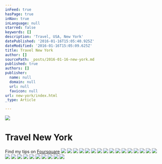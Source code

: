 ```yaml
---
inFeed: true
hasPage: true
inNav: true
inLanguage: null
starred: false
keywords: []
description: 'Travel, USA, New York'
datePublished: '2016-01-16T15:05:40.925Z'
dateModified: '2016-01-16T15:05:09.625Z'
title: Travel New York
author: []
sourcePath: _posts/2016-01-16-new-york.md
published: true
authors: []
publisher:
  name: null
  domain: null
  url: null
  favicon: null
url: new-york/index.html
_type: Article

---
```

![](https://the-grid-user-content.s3-us-west-2.amazonaws.com/d7d05e5c-8f0b-46b8-be48-cef3658fd1ce.jpg)

# Travel New York

Find my tips on [Foursquare][0]
![](https://s3-us-west-2.amazonaws.com/the-grid-img/p/beebf6297361ddd473de625521626ce7b594ef51.jpg)
![](https://the-grid-user-content.s3-us-west-2.amazonaws.com/36213f5c-449c-4821-9ce7-6c8b1273e650.jpg)
![](https://the-grid-user-content.s3-us-west-2.amazonaws.com/45c85641-f595-403c-b905-d3e4701c7ace.jpg)
![](https://the-grid-user-content.s3-us-west-2.amazonaws.com/272671f9-baa2-481f-a734-ab4eec00a3c0.jpg)
![](https://s3-us-west-2.amazonaws.com/the-grid-img/p/51b9e3b20dc1cc8a7876f12f091c02d89e7b19ce.jpg)
![](https://the-grid-user-content.s3-us-west-2.amazonaws.com/17e966a6-2124-4e0b-9da7-05b2c1643d5b.jpg)
![](https://s3-us-west-2.amazonaws.com/the-grid-img/p/08e77d7b5e6bccfcbbc0011e31a5c06d015a23b0.jpg)
![](https://the-grid-user-content.s3-us-west-2.amazonaws.com/de209037-b882-461e-b5b8-0f1507b6117c.jpg)
![](https://s3-us-west-2.amazonaws.com/the-grid-img/p/20c91051f34c79f79ab06eb8c4a596ccf5f7cd7e.jpg)
![](https://s3-us-west-2.amazonaws.com/the-grid-img/p/95f2813d6325e1c5b0dc865e9c8b8183e7576e7b.jpg)
![](https://the-grid-user-content.s3-us-west-2.amazonaws.com/5e90e5d2-e4d0-4228-baf0-cf9ddc8fd20b.jpg)
![](https://s3-us-west-2.amazonaws.com/the-grid-img/p/2a0fa2686c3ebebb014bd1fea3652e51e0d9a3c2.jpg)
![](https://s3-us-west-2.amazonaws.com/the-grid-img/p/991fd2365376e3dfb9330a12dd6ddb9c215adb20.jpg)
![](https://s3-us-west-2.amazonaws.com/the-grid-img/p/0fd1dc761b18f43fc10456e3c54511d540cbc5eb.jpg)
![](https://s3-us-west-2.amazonaws.com/the-grid-img/p/2e0b5ab2d324e23f4561158949997ba471312fd4.jpg)
![](https://the-grid-user-content.s3-us-west-2.amazonaws.com/748d53b4-e164-4823-980b-5fa0a8c5c236.jpg)
![](https://s3-us-west-2.amazonaws.com/the-grid-img/p/a4506834e496c849fd3e3e885097dcc7af42e20c.jpg)
![](https://the-grid-user-content.s3-us-west-2.amazonaws.com/f74f731e-a58d-4504-b912-2525c34d3100.jpg)
![](https://s3-us-west-2.amazonaws.com/the-grid-img/p/9c9c8e9ab2350b83867a8a8c48b7acc9e98e2463.jpg)
![](https://s3-us-west-2.amazonaws.com/the-grid-img/p/1deb95826784f4af6d2883ef9020f355f5b2d6d8.jpg)
![](https://s3-us-west-2.amazonaws.com/the-grid-img/p/b6395606ee11ec2e494f8699d016038e6a62cc4b.jpg)
![](https://s3-us-west-2.amazonaws.com/the-grid-img/p/2f1964e7e514eedcc06c28511a5729611b450c0e.jpg)
![](https://the-grid-user-content.s3-us-west-2.amazonaws.com/8163e929-bc96-473f-9530-b31c16c0b5df.jpg)
![](https://s3-us-west-2.amazonaws.com/the-grid-img/p/41c22444e16233d483907f1f431d8850d9326039.jpg)
![](https://the-grid-user-content.s3-us-west-2.amazonaws.com/6ffebfa5-e7c1-41dd-a6c0-6afa29f3f289.jpg)
![](https://s3-us-west-2.amazonaws.com/the-grid-img/p/a4e9be478ad42b8924d36eec3bc83d463de3931d.jpg)

[0]: https://de.foursquare.com/skylinelady/list/nyc